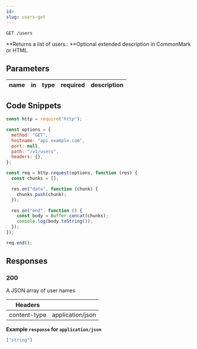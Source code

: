 ```yaml
---
id:
slug: users-get
---
```


```
GET /users
```

**Returns a list of users.: **Optional extended description in CommonMark or HTML.

## Parameters

| name | in  | type | required | description |
| ---- | --- | ---- | -------- | ----------- |

## Code Snippets

```javascript title="Node + Native"
const http = require("http");

const options = {
  method: "GET",
  hostname: "api.example.com",
  port: null,
  path: "/v1/users",
  headers: {},
};

const req = http.request(options, function (res) {
  const chunks = [];

  res.on("data", function (chunk) {
    chunks.push(chunk);
  });

  res.on("end", function () {
    const body = Buffer.concat(chunks);
    console.log(body.toString());
  });
});

req.end();
```

## Responses

### 200

A JSON array of user names

| Headers      |                  |
| ------------ | ---------------- |
| content-type | application/json |

**Example `response` for `application/json`**

```json
["string"]
```
